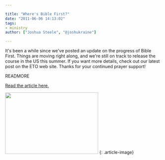 ```yaml
---

title: "Where's Bible First?"
date: "2011-06-06 14:13:02"
tags:
- ministry
author: ["Joshua Steele", "@joshukraine"]

---
```


It's been a while since we've posted an update on the progress of Bible First. Things are moving right along, and we're still on track to release the course in the US this summer. If you want more details, check out our latest post on the ETO web site. Thanks for your continued prayer support!

READMORE

<a title="Where's Bible First?" href="http://euroteamoutreach.org/index.php?p=ereport">Read the article here.</a>


<a href="//d21yo20tm8bmc2.cloudfront.net/2011/06/lessons.png"><img class="size-medium wp-image-1263" title="lessons" src="//d21yo20tm8bmc2.cloudfront.net/2011/06/lessons-300x199.png" alt="" width="300" height="199" /></a>
{: .article-image}
